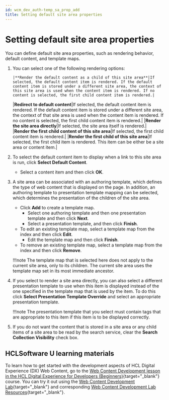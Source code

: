 ```yaml
---
id: wcm_dev_auth-temp_sa_prop_add
title: Setting default site area properties
---
```


# Setting default site area properties

You can define default site area properties, such as rendering behavior, default content, and template maps.

1.  You can select one of the following rendering options:

        |**Render the default content as a child of this site area**|If selected, the default content item is rendered. If the default content item is stored under a different site area, the context of this site area is used when the content item is rendered. If no content is selected, the first child content item is rendered.|
    |**Redirect to default content**|If selected, the default content item is rendered. If the default content item is stored under a different site area, the context of that site area is used when the content item is rendered. If no content is selected, the first child content item is rendered.|
    |**Render the site area directly**|If selected, the site area itself is rendered.|
    |**Render the first child content of this site area**|If selected, the first child content item is rendered.|
    |**Render the first child of this site area**|If selected, the first child item is rendered. This item can be either be a site area or content item.|

2.  To select the default content item to display when a link to this site area is run, click **Select Default Content**.

    -   Select a content item and then click **OK**.
3.  A site area can be associated with an authoring template, which defines the type of web content that is displayed on the page. In addition, an authoring template to presentation template mapping can be selected, which determines the presentation of the children of the site area.

    -   Click **Add** to create a template map.
        -   Select one authoring template and then one presentation template and then click **Next**.
        -   Select a presentation template, and then click **Finish**.
    -   To edit an existing template map, select a template map from the index and then click **Edit**.
        -   Edit the template map and then click **Finish**.
    -   To remove an existing template map, select a template map from the index and then click **Remove**.
    
    !!!note
        The template map that is selected here does not apply to the current site area, only to its children. The current site area uses the template map set in its most immediate ancestor.

4.  If you select to render a site area directly, you can also select a different presentation template to use when this item is displayed instead of the one specified in the template map that is used by the item. To do this click **Select Presentation Template Override** and select an appropriate presentation template.

    !!!note
        The presentation template that you select must contain tags that are appropriate to this item if this item is to be displayed correctly.

5.  If you do not want the content that is stored in a site area or any child items of a site area to be read by the search service, clear the **Search Collection Visibility** check box.

## HCLSoftware U learning materials

To learn how to get started with the development aspects of HCL Digital Experience (DX) Web Content, go to the [Web Content Development lesson in the HCL Digital Experience for Developers (Beginners)](https://hclsoftwareu.hcltechsw.com/component/axs/?view=sso_config&id=3&forward=https%3A%2F%2Fhclsoftwareu.hcltechsw.com%2Fcourses%2Flesson%2F%3Fid%3D414 ){target="_blank"} course. You can try it out using the [Web Content Development Lab](https://hclsoftwareu.hcltechsw.com/images/Lc4sMQCcN5uxXmL13gSlsxClNTU3Mjc3NTc4MTc2/DS_Academy/DX/Developer/HDX-DEV-100_Web_Content_Development.pdf){target="_blank"} and corresponding [Web Content Development Lab Resources](https://hclsoftwareu.hcltechsw.com/images/Lc4sMQCcN5uxXmL13gSlsxClNTU3Mjc3NTc4MTc2/DS_Academy/DX/Developer/HDX-DEV-100_Web_Content_Development_Lab_Resources.zip){target="_blank"}.
